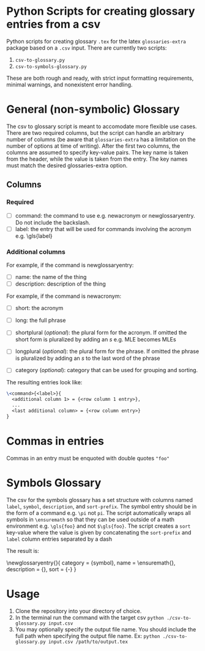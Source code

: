 # Python Scripts for creating glossary entries from a csv

Python scripts for creating glossary `.tex` for the latex `glossaries-extra` package based on a
`.csv` input. There are currently two scripts:
1. `csv-to-glossary.py`
2. `csv-to-symbols-glossary.py`

These are both rough and ready, with strict input formatting requirements, minimal warnings,
and nonexistent error handling.

# General (non-symbolic) Glossary

The csv to glossary script is meant to accomodate more flexible use cases. There are two required columns,
but the script can handle an arbitrary number of columns (be aware that `glossaries-extra` has a limitation on the number of options
at time of writing). After the first two columns, the columns are assumed to specify key-value pairs.
The key name is taken from the header, while the value is taken from the entry.
The key names must match the desired glossaries-extra option.

## Columns
### Required
*  [ ] command: the command to use e.g. newacronym or newglossaryentry. Do not include the backslash.
*  [ ] label: the entry that will be used for commands involving the acronym e.g. \gls{label}

### Additional columns
For example, if the command is newglossaryentry:
*  [ ] name: the name of the thing
*  [ ] description: description of the thing

For example, if the command is newacronym:
*  [ ] short: the acronym
*  [ ] long: the full phrase
*  [ ] shortplural (*optional*): the plural form for the acronym. If omitted the short form is pluralized by adding an *s* e.g. MLE becomes MLEs
* [ ] longplural (*optional*): the plural form for the phrase. If omitted the phrase is pluralized by adding an *s* to the last word of the phrase
* [ ] category (*optional*): category that can be used for grouping and sorting.


The resulting entries look like:
```tex
\<command>{<label>}{
  <additional column 1> = {<row column 1 entry>},
  ...
  <last additional column> = {<row column entry>}
}

```

# Commas in entries

Commas in an entry must be enquoted with double quotes `"foo"`

# Symbols Glossary

The csv for the symbols glossary has a set structure with columns named `label`, `symbol`, `description`, and `sort-prefix`.
The symbol entry should be in the form of a command e.g. `\pi` not `pi`. The script automatically wraps all symbols in `\ensuremath`
so that they can be used outside of a math environment e.g. `\gls{foo}` and not `$\gls{foo}`.
The script creates a `sort` key-value where the value is given by concatenating the `sort-prefix` and `label` column entries separated by a dash

The result is:

\newglossaryentry{<label>}{
  category = {symbol},
  name = \ensuremath{<symbol>},
  description = {<description>},
  sort = {<sort-prefix>-<label>}
}

# Usage

1. Clone the repository into your directory of choice.
2. In the terminal run the command with the target csv `python ./csv-to-glossary.py input.csv`
3. You may optionally specify the output file name.
You should include the full path when specifying the output file name.
Ex: `python ./csv-to-glossary.py input.csv /path/to/output.tex`
